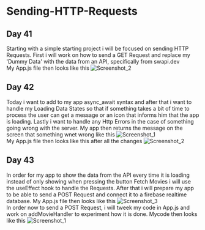 # Sending-HTTP-Requests  
## Day 41  
Starting with a simple starting project i will be focused on sending HTTP Requests. First i will work on how to send a GET Request and replace my 'Dummy Data' with the data from an API, specifically from swapi.dev  
My App.js file then looks like this
![Screenshot_2](https://user-images.githubusercontent.com/90603989/176731401-268f442a-211b-47dd-9957-f8d9eb406e4b.png)  
## Day 42  
Today i want to add to my app async_await syntax and after that i want to handle my Loading Data States so that if something takes a bit of time to process the user can get a message or an icon that informs him that the app is loading. Lastly i want to handle any Http Errors in the case of something going wrong with the server. My app then returns the message on the screen that something wnet wrong like this ![Screenshot_1](https://user-images.githubusercontent.com/90603989/176935974-1c67d7ab-4d87-43ee-b38f-ab26aff637ee.png)  
My App.js file then looks like this after all the changes ![Screenshot_2](https://user-images.githubusercontent.com/90603989/176935966-cfc57334-98ea-4d53-aa86-9a2256bbed45.png)  
## Day 43  
In order for my app to show the data from the API every time it is loading instead of only showing when pressing the button Fetch Movies i will use the useEffect hook to handle the Requests. After that i will prepare my app to be able to send a POST Request and connect it to a firebase realtime database. My App.js file then looks like this ![Screenshot_3](https://user-images.githubusercontent.com/90603989/176996869-0a8b0df3-aab2-4056-950b-20aae8fea409.png)  
In order now to send a POST Request, i will tweek my code in App.js and work on addMovieHandler to experiment how it is done. Mycode then looks like this ![Screenshot_1](https://user-images.githubusercontent.com/90603989/177037440-0698564e-5cc6-4480-b0db-a6f84a6e9439.png)
